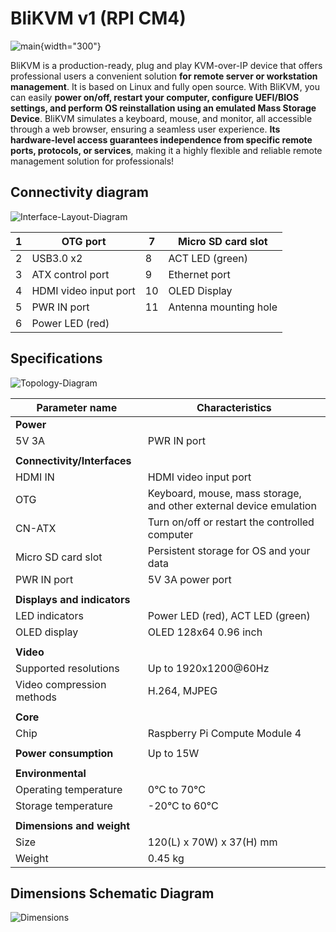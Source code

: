 # BliKVM v1 (RPI CM4)

![main](assets/images/BLKVM-CM4/main.png){width="300"}

BliKVM is a production-ready, plug and play KVM-over-IP device that offers professional users a convenient solution **for remote server or workstation management**. It is based on Linux and fully open source. With BliKVM, you can easily **power on/off, restart your computer, configure UEFI/BIOS settings, and perform OS reinstallation using an emulated Mass Storage Device**. BliKVM simulates a keyboard, mouse, and monitor, all accessible through a web browser, ensuring a seamless user experience. **Its hardware-level access guarantees independence from specific remote ports, protocols, or services**, making it a highly flexible and reliable remote management solution for professionals!

## Connectivity diagram

![Interface-Layout-Diagram](assets/images/BLKVM-CM4/Interface-Layout-Diagram.png)

| 1 | OTG port           | 7   | Micro SD card slot |
| ----- | ------------------------------- | ---- | ----------------------------- |
| 2     | USB3.0 x2 | 8  | ACT LED (green) |
| 3     | ATX control port           | 9  | Ethernet port |
| 4     | HDMI video input port | 10  | OLED Display |
| 5     | PWR IN port                | 11  | Antenna mounting hole |
| 6     | Power LED (red)       |      |                       |

## Specifications

![Topology-Diagram](assets/images/BLKVM-CM4/Topology-Diagram.png)

| Parameter name              | Characteristics                                              |
| --------------------------- | ------------------------------------------------------------ |
| **Power**                   |                                                              |
| 5V 3A                       | PWR IN port                                                  |
|                             |                                                              |
| **Connectivity/Interfaces** |                                                              |
| HDMI IN                     | HDMI video input port                                        |
| OTG                         | Keyboard, mouse, mass storage, and other external device emulation |
| CN-ATX                      | Turn on/off or restart the controlled computer               |
| Micro SD card slot          | Persistent storage for OS and your data                      |
| PWR IN port                 | 5V 3A power port                                             |
|                             |                                                              |
| **Displays and indicators** |                                                              |
| LED indicators              | Power LED (red), ACT LED (green)                             |
| OLED display                | OLED 128x64 0.96 inch                                        |
|                             |                                                              |
| **Video**                   |                                                              |
| Supported resolutions       | Up to 1920x1200@60Hz                                         |
| Video compression methods   | H.264, MJPEG                                                 |
|                             |                                                              |
| **Core**                    |                                                              |
| Chip                        | Raspberry Pi Compute Module 4                                |
|                             |                                                              |
| **Power consumption**       | Up to 15W                                                    |
|                             |                                                              |
| **Environmental**           |                                                              |
| Operating temperature       | 0°C to 70°C                                                  |
| Storage temperature         | -20°C to 60°C                                                |
|                             |                                                              |
| **Dimensions and weight**   |                                                              |
| Size                        | 120(L) x 70W) x 37(H) mm                                     |
| Weight                      | 0.45 kg                                                      |

## Dimensions Schematic Diagram

![Dimensions](assets/images/BLKVM-CM4/Dimensions.png)
